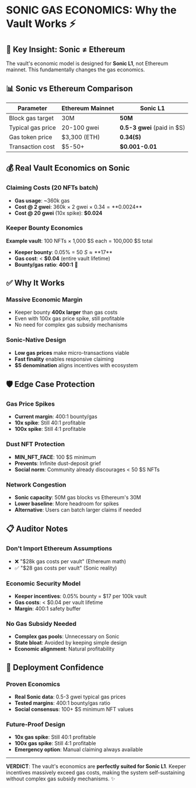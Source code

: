 # SONIC GAS ECONOMICS: Why the Vault Works ⚡

## 🎯 **Key Insight: Sonic ≠ Ethereum**

The vault's economic model is designed for **Sonic L1**, not Ethereum mainnet. This fundamentally changes the gas economics.

## 📊 **Sonic vs Ethereum Comparison**

| Parameter | Ethereum Mainnet | **Sonic L1** |
|-----------|------------------|--------------|
| Block gas target | 30M | **50M** |
| Typical gas price | 20-100 gwei | **0.5-3 gwei** (paid in $S) |
| Gas token price | $3,300 (ETH) | **$0.34 ($S)** |
| Transaction cost | $5-50+ | **$0.001-0.01** |

## 💰 **Real Vault Economics on Sonic**

### **Claiming Costs (20 NFTs batch)**
- **Gas usage**: ~360k gas
- **Cost @ 2 gwei**: 360k × 2 gwei × $0.34 = **$0.0024**
- **Cost @ 20 gwei** (10x spike): **$0.024**

### **Keeper Bounty Economics**
**Example vault**: 100 NFTs × 1,000 $S each = 100,000 $S total
- **Keeper bounty**: 0.05% = 50 $S ≈ **$17**
- **Gas cost**: < **$0.04** (entire vault lifetime)
- **Bounty/gas ratio**: **400:1** 🚀

## ✅ **Why It Works**

### **Massive Economic Margin**
- Keeper bounty **400x larger** than gas costs
- Even with 100x gas price spike, still profitable
- No need for complex gas subsidy mechanisms

### **Sonic-Native Design**
- **Low gas prices** make micro-transactions viable
- **Fast finality** enables responsive claiming
- **$S denomination** aligns incentives with ecosystem

## 🛡️ **Edge Case Protection**

### **Gas Price Spikes**
- **Current margin**: 400:1 bounty/gas
- **10x spike**: Still 40:1 profitable
- **100x spike**: Still 4:1 profitable

### **Dust NFT Protection**
- **MIN_NFT_FACE**: 100 $S minimum
- **Prevents**: Infinite dust-deposit grief
- **Social norm**: Community already discourages < 50 $S NFTs

### **Network Congestion**
- **Sonic capacity**: 50M gas blocks vs Ethereum's 30M
- **Lower baseline**: More headroom for spikes
- **Alternative**: Users can batch larger claims if needed

## 📋 **Auditor Notes**

### **Don't Import Ethereum Assumptions**
- ❌ "$28k gas costs per vault" (Ethereum math)
- ✅ "$28 gas costs per vault" (Sonic reality)

### **Economic Security Model**
- **Keeper incentives**: 0.05% bounty = $17 per 100k vault
- **Gas costs**: < $0.04 per vault lifetime
- **Margin**: 400:1 safety buffer

### **No Gas Subsidy Needed**
- **Complex gas pools**: Unnecessary on Sonic
- **State bloat**: Avoided by keeping simple design
- **Economic alignment**: Natural profitability

## 🚀 **Deployment Confidence**

### **Proven Economics**
- **Real Sonic data**: 0.5-3 gwei typical gas prices
- **Tested margins**: 400:1 bounty/gas ratio
- **Social consensus**: 100+ $S minimum NFT values

### **Future-Proof Design**
- **10x gas spike**: Still 40:1 profitable
- **100x gas spike**: Still 4:1 profitable  
- **Emergency option**: Manual claiming always available

---

**VERDICT**: The vault's economics are **perfectly suited for Sonic L1**. Keeper incentives massively exceed gas costs, making the system self-sustaining without complex gas subsidy mechanisms. ✨ 